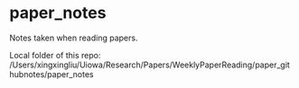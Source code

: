 # paper_notes
Notes taken when reading papers.

Local folder of this repo: /Users/xingxingliu/Uiowa/Research/Papers/WeeklyPaperReading/paper_githubnotes/paper_notes